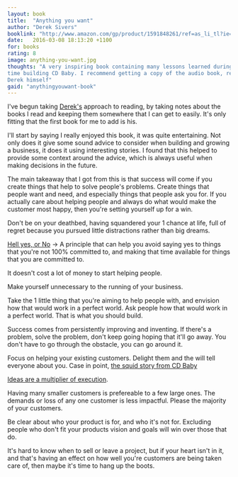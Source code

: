 ```yaml
---
layout: book
title:  "Anything you want"
author: "Derek Sivers"
booklink: "http://www.amazon.com/gp/product/1591848261/ref=as_li_tl?ie=UTF8&camp=1789&creative=9325&creativeASIN=1591848261&linkCode=as2&tag=bennyhalcom-20&linkId=IAQNZMG4N7H325YT"
date:   2016-03-08 18:13:20 +1100
for: books
rating: 8
image: anything-you-want.jpg
thoughts: "A very inspiring book containing many lessons learned during Derek's
time building CD Baby. I recommend getting a copy of the audio book, read by
Derek himself"
gaid: "anythingyouwant-book"
---
```


I've begun taking [Derek's](http://sivers.org) approach to reading, by taking
notes about the books I read and keeping them somewhere that I can get to
easily. It's only fitting that the first book for me to add is his.

I'll start by saying I really enjoyed this book, it was quite entertaining.
Not only does it give some sound advice to consider when building and growing a
business, it does it using interesting stories. I found that this helped to
provide some context around the advice, which is always useful when making
decisions in the future.

The main takeaway that I got from this is that success will come if you create
things that help to solve people's problems. Create things that people want and
need, and especially things that people ask you for. If you actually care about
helping people and always do what would make the customer most happy, then
you're setting yourself up for a win.

Don't be on your deathbed, having squandered your 1 chance at life, full of
regret because you pursued little distractions rather than big dreams.

[Hell yes, or No](https://sivers.org/hellyeah) -> A principle that can help you avoid saying yes to things
that you're not 100% committed to, and making that time available for things
that you are committed to.

It doesn't cost a lot of money to start helping people.

Make yourself unnecessary to the running of your business.

Take the 1 little thing that you're aiming to help people with, and envision how
that would work in a perfect world. Ask people how that would work in a perfect
world. That is what you should build.

Success comes from persistently improving and inventing. If there's a problem,
solve the problem, don't keep going hoping that it'll go away. You don't have to
go through the obstacle, you can go around it.

Focus on helping your existing customers. Delight them and the will tell
everyone about you. Case in point, [the squid story from CD
Baby](https://www.youtube.com/watch?v=KCIXkbfgR6g)

[Ideas are a multiplier of execution](https://sivers.org/multiply).

Having many smaller customers is prefereable to a few large ones. The demands or
loss of any one customer is less impactful. Please the majority of your
customers.

Be clear about who your product is for, and who it's not for. Excluding people
who don't fit your products vision and goals will win over those that do.

It's hard to know when to sell or leave a project, but if your heart isn't in
it, and that's having an effect on how well you're customers are being taken
care of, then maybe it's time to hang up the boots.

